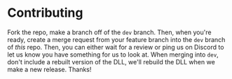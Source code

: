 # Contributing

Fork the repo, make a branch off of the `dev` branch. Then, when you're ready, create a merge request from your feature branch into the `dev` branch of _this_ repo. Then, you can either wait for a review or ping us on Discord to let us know you have something for us to look at. When merging into `dev`, don't include a rebuilt version of the DLL, we'll rebuild the DLL when we make a new release. Thanks!
